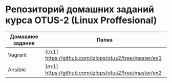 # Репозиторий домашних заданий курса OTUS-2 (Linux Proffesional)

| Домашнее задание | Папка  | 
| ------ | ------ |
| Vagrant | [ex1] https://github.com/jzlops/otus2/tree/master/ex1 |
| Ansible | [ex1] https://github.com/jzlops/otus2/tree/master/ex2 |
